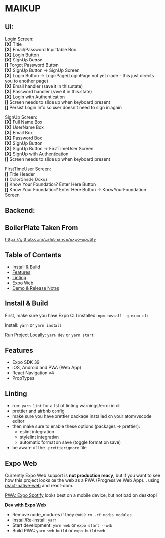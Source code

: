 # MAIKUP

## UI:

Login Screen:  
**[X]** Title  
**[X]** Email/Password Inputtable Box  
**[X]** Login Button  
**[X]** SignUp Button  
**[]** Forgot Password Button  
**[X]** SignUp Button -> SignUp Screen  
**[X]** Login Button -> LoginPage(LoginPage not yet made - this just directs you to another page)  
**[X]** Email handler (save it in this.state)  
**[X]** Password handler (save it in this.state)  
**[X]** Login with Authentication  
**[]** Screen needs to slide up when keyboard present  
**[]** Persist Login Info so user doesn't need to sign in again  

SignUp Screen:  
**[X]** Full Name Box  
**[X]** UserName Box  
**[X]** Email Box  
**[X]** Password Box  
**[X]** SignUp Button  
**[X]** SignUp Button -> FirstTimeUser Screen  
**[X]** SignUp with Authentication  
**[]** Screen needs to slide up when keyboard present  
  
FirstTimeUser Screen:  
**[]** Title Header  
**[]** ColorShade Boxes  
**[]** Know Your Foundation? Enter Here Button  
**[]** Know Your Foundation? Enter Here Button -> KnowYourFoundation Screen  

## Backend:

## BoilerPlate Taken From
https://github.com/calebnance/expo-spotify

## Table of Contents

- [Install & Build](#install--build)
- [Features](#features)
- [Linting](#linting)
- [Expo Web](#expo-web)
- [Demo & Release Notes](#release-notes)

## Install & Build

First, make sure you have Expo CLI installed: `npm install -g expo-cli`

Install: `yarn` or `yarn install`

Run Project Locally: `yarn dev` or `yarn start`

## Features

- Expo SDK 39
- iOS, Android and PWA (Web App)
- React Navigation v4
- PropTypes

## Linting

- run: `yarn lint` for a list of linting warnings/error in cli
- prettier and airbnb config
- make sure you have [prettier package](https://atom.io/packages/prettier-atom) installed on your atom/vscode editor
- then make sure to enable these options (packages → prettier):
  - eslint integration
  - stylelint integration
  - automatic format on save (toggle format on save)
- be aware of the `.prettierignore` file

## Expo Web

Currently Expo Web support is **not production ready**, but if you want to see how this project looks on the web as a PWA (Progressive Web App)... using [react-native-web](https://github.com/necolas/react-native-web) and react-dom.

[PWA: Expo Spotify](https://expo-spotify.calebnance.now.sh) looks best on a mobile device, but not bad on desktop!

**Dev with Expo Web**
- Remove node_modules if they exist: `rm -rf nodes_modules`
- Install/Re-install: `yarn`
- Start development: `yarn web` or `expo start --web`
- Build PWA: `yarn web-build` or `expo build:web`
